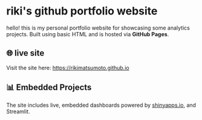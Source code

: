 # riki's github portfolio website

hello! this is my personal portfolio website for showcasing some analytics projects. Built using basic HTML and is hosted via **GitHub Pages**.

## 🌐 live site

Visit the site here: https://rikimatsumoto.github.io

## 📊 Embedded Projects

The site includes live, embedded dashboards powered by [shinyapps.io](https://www.shinyapps.io/), and Streamlit.

